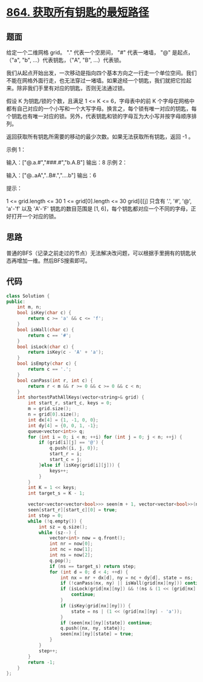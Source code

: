 # [864. 获取所有钥匙的最短路径](https://leetcode-cn.com/problems/shortest-path-to-get-all-keys/)

## 题面

给定一个二维网格 grid。 "." 代表一个空房间， "#" 代表一堵墙， "@" 是起点，（"a", "b", ...）代表钥匙，（"A", "B", ...）代表锁。

我们从起点开始出发，一次移动是指向四个基本方向之一行走一个单位空间。我们不能在网格外面行走，也无法穿过一堵墙。如果途经一个钥匙，我们就把它捡起来。除非我们手里有对应的钥匙，否则无法通过锁。

假设 K 为钥匙/锁的个数，且满足 1 <= K <= 6，字母表中的前 K 个字母在网格中都有自己对应的一个小写和一个大写字母。换言之，每个锁有唯一对应的钥匙，每个钥匙也有唯一对应的锁。另外，代表钥匙和锁的字母互为大小写并按字母顺序排列。

返回获取所有钥匙所需要的移动的最少次数。如果无法获取所有钥匙，返回 -1 。

 

示例 1：

输入：["@.a.#","###.#","b.A.B"]
输出：8
示例 2：

输入：["@..aA","..B#.","....b"]
输出：6


提示：

1 <= grid.length <= 30
1 <= grid[0].length <= 30
grid[i][j] 只含有 '.', '#', '@', 'a'-'f' 以及 'A'-'F'
钥匙的数目范围是 [1, 6]，每个钥匙都对应一个不同的字母，正好打开一个对应的锁。

## 思路

普通的BFS（记录之前走过的节点）无法解决改问题，可以根据手里拥有的钥匙状态再增加一维。然后BFS搜索即可。

## 代码

```c++
class Solution {
public:
    int m, n;
    bool isKey(char c) {
        return c >= 'a' && c <= 'f';
    }
    bool isWall(char c) {
        return c == '#';
    }
    bool isLock(char c) {
        return isKey(c - 'A' + 'a');
    }
    bool isEmpty(char c) {
        return c == '.';
    }
    bool canPass(int r, int c) {
        return r < m && r >= 0 && c >= 0 && c < n;
    }
    int shortestPathAllKeys(vector<string>& grid) {
        int start_r, start_c, keys = 0;
        m = grid.size();
        n = grid[0].size();
        int dx[4] = {1, -1, 0, 0};
        int dy[4] = {0, 0, 1, -1};
        queue<vector<int>> q;
        for (int i = 0; i < m; ++i) for (int j = 0; j < n; ++j) {
            if (grid[i][j] == '@') {
                q.push({i, j, 0});
                start_r = i;
                start_c = j;
            }else if (isKey(grid[i][j])) {
                keys++;
            }
        }
        int K = 1 << keys;
        int target_s = K - 1;

        vector<vector<vector<bool>>> seen(m + 1, vector<vector<bool>>(n + 1, vector<bool>(K + 1, false)));
        seen[start_r][start_c][0] = true;
        int step = 0;
        while (!q.empty()) {
            int sz = q.size();
            while (sz--) {
                vector<int> now = q.front();
                int nr = now[0];
                int nc = now[1];
                int ns = now[2];
                q.pop();
                if (ns == target_s) return step;
                for (int d = 0; d < 4; ++d) {
                    int nx = nr + dx[d], ny = nc + dy[d], state = ns;
                    if (!canPass(nx, ny) || isWall(grid[nx][ny])) continue;
                    if (isLock(grid[nx][ny]) && !(ns & (1 << (grid[nx][ny]- 'A')))) {
                        continue;
                    }
                    if (isKey(grid[nx][ny])) {
                        state = ns | (1 << (grid[nx][ny] - 'a'));
                    }
                    if (seen[nx][ny][state]) continue;
                    q.push({nx, ny, state});
                    seen[nx][ny][state] = true;
                }
            }
            step++;
        }
        return -1;
    }
};
```



